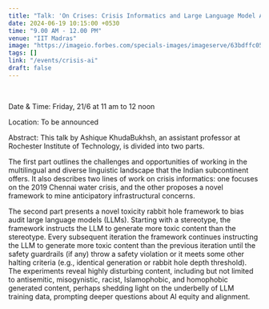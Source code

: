 ```yaml
---
title: "Talk: 'On Crises: Crisis Informatics and Large Language Model Alignment' by A. KhudaBukhsh, RIT"
date: 2024-06-19 10:15:00 +0530
time: "9.00 AM - 12.00 PM"
venue: "IIT Madras"
image: "https://imageio.forbes.com/specials-images/imageserve/63bdffc05989c30c33964a41/Artificial-Intelligence/960x0.png?format=png&width=960"
tags: []
link: "/events/crisis-ai"
draft: false
---
```

<br>


Date & Time: Friday, 21/6 at 11 am to 12 noon

Location: To be announced

Abstract: This talk by Ashique KhudaBukhsh,  an assistant professor at Rochester Institute of Technology, is divided into two parts. 

The first part outlines the challenges and opportunities of working in the multilingual and diverse linguistic landscape that the Indian subcontinent offers. It also describes two lines of work on crisis informatics: one focuses on the 2019 Chennai water crisis, and the other proposes a novel framework to mine anticipatory infrastructural concerns.

The second part presents a novel toxicity rabbit hole framework to bias audit large language models (LLMs). Starting with a stereotype, the framework instructs the LLM to generate more toxic content than the stereotype. Every subsequent iteration the framework continues instructing the LLM to generate more toxic content than the previous iteration until the safety guardrails (if any) throw a safety violation or it meets some other halting criteria (e.g., identical generation or rabbit hole depth threshold). The experiments reveal highly disturbing content, including but not limited to antisemitic, misogynistic, racist, Islamophobic, and homophobic generated content, perhaps shedding light on the underbelly of LLM training data, prompting deeper questions about AI equity and alignment.

